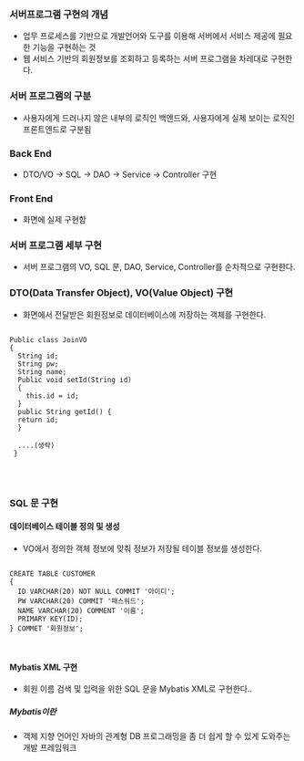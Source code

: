 ### 서버프로그램 구현의 개념
- 업무 프로세스를 기반으로 개발언어와 도구를 이용해 서버에서 서비스 제공에 필요한 기능을 구현하는 것
- 웹 서비스 기반의 회원정보를 조회하고 등록하는 서버 프로그램을 차레대로 구현한다.

### 서버 프로그램의 구분
- 사용자에게 드러나지 않은 내부의 로직인 백엔드와, 사용자에게 실제 보이는 로직인 프론트엔드로 구분됨

### Back End
- DTO/VO -> SQL -> DAO -> Service -> Controller 구현

### Front End
- 화면에 실제 구현함

### 서버 프로그램 세부 구현
- 서버 프로그램의 VO, SQL 문, DAO, Service, Controller를 순차적으로 구현한다.

### DTO(Data Transfer Object), VO(Value Object) 구현
- 화면에서 전달받은 회원정보로 데이터베이스에 저장하는 객체를 구현한다.

<pre>
<code>
Public class JoinVO 
{
  String id;
  String pw;
  String name;
  Public void setId(String id)
  {
    this.id = id;
  }
  public String getId() {
  return id;
  }
  
  ....(생략)
 }
 
 </code>
 </pre>
 
 
 ### SQL 문 구현
 #### 데이터베이스 테이블 정의 및 생성
 - VO에서 정의한 객체 정보에 맞춰 정보가 저장될 테이블 정보를 생성한다.

<pre>
<code>
CREATE TABLE CUSTOMER
{
  ID VARCHAR(20) NOT NULL COMMIT '아이디';
  PW VARCHAR(20) COMMIT '패스워드';
  NAME VARCHAR(20) COMMENT '이름';
  PRIMARY KEY(ID);
} COMMET '화원정보';

</code>
</pre>

#### Mybatis XML 구현
- 회원 이름 검색 및 입력을 위한 SQL 문을 Mybatis XML로 구현한다..

##### Mybatis이란
- 객체 지향 언어인 자바의 관계형 DB 프로그래밍을 좀 더 쉽게 할 수 있게 도와주는 개발 프레임워크

<pre>
<code>
<mapper namespace = 'com.choi.sql">
                     <!-- 화원 이름을 통해 회원 테이블 조회 -->
                     <Select id = "SelectJoin"
                             parameterType = "com.choi.vo.JoinVO"
                             resultType = "com.choi.vo.JoinVO">
                     SELECT * FROM CUSTOMER
                     WHERE(name = # {name})
                     </select>
                     <!-- 아이드, 페스워드, 이름 등을 회원테이블에 저장 -->
                     <insert id = "insertJoin" parameterType = "com.choi.vo.JoinVo" >
                     INSERT INTO CUSTOMER values(#{id},#{pw}, #{name})
                     </insert>
</mapper>
                     </code>
                     </pre>

 
 
